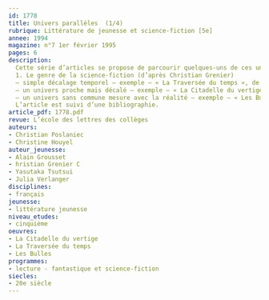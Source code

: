 ```yaml
---
id: 1778
title: Univers parallèles  (1/4)
rubrique: Littérature de jeunesse et science-fiction [5e]
annee: 1994
magazine: n°7 1er février 1995
pages: 6
description: 
  Cette série d’articles se propose de parcourir quelques-uns de ces univers parallèles qui, en quelque sorte, s’appuient sur le pacte passé avec le lecteur pour le transgresser – le genre science-fiction, le genre fantastique, le genre historique et le ton naïf.
  1. Le genre de la science-fiction (d’après Christian Grenier)
  – simple décalage temporel – exemple – « La Traversée du temps », de Yasutaka Tsutsui
  – un univers proche mais décalé – exemple – « La Citadelle du vertige », d’Alain Grousset
  – un univers sans commune mesure avec la réalité – exemple – « Les Bulles », de Julia Verlanger
  L’article est suivi d’une bibliographie.
article_pdf: 1778.pdf
revue: L’école des lettres des collèges
auteurs:
- Christian Poslaniec
- Christine Houyel
auteur_jeunesse:
- Alain Grousset
- hristian Grenier C
- Yasutaka Tsutsui
- Julia Verlanger
disciplines:
- français
jeunesse:
- littérature jeunesse
niveau_etudes:
- cinquième
oeuvres:
- La Citadelle du vertige
- La Traversée du temps
- Les Bulles
programmes:
- lecture - fantastique et science-fiction
siecles:
- 20e siècle
---
```

